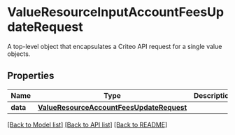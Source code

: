 # ValueResourceInputAccountFeesUpdateRequest

A top-level object that encapsulates a Criteo API request for a single value objects.

## Properties
Name | Type | Description | Notes
------------ | ------------- | ------------- | -------------
**data** | [**ValueResourceAccountFeesUpdateRequest**](ValueResourceAccountFeesUpdateRequest.md) |  | [optional] 

[[Back to Model list]](../README.md#documentation-for-models) [[Back to API list]](../README.md#documentation-for-api-endpoints) [[Back to README]](../README.md)


